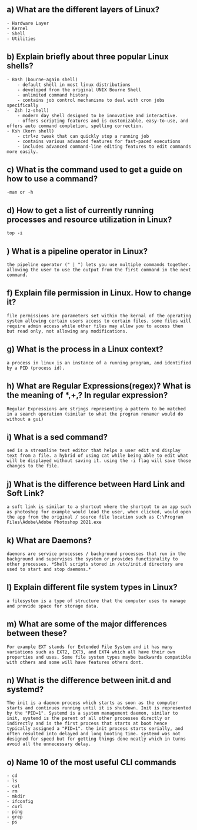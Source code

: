 ## a) What are the different layers of Linux?
	- Hardware Layer
	- Kernel 
	- Shell
	- Utilities



## b) Explain briefly about three popular Linux shells?
	- Bash (bourne-again shell) 
		- default shell in most linux distributions
		- developed from the original UNIX Bourne Shell
		- unlimited command history
		- contains job control mechanisms to deal with cron jobs specifically
	-  Zsh (z-shell)
		- modern day shell designed to be innovative and interactive. 
		- offers scripting features and is customizable, easy-to-use, and offers auto command completion, spelling correction. 
	- Ksh (korn shell)
		- ctrl+z tweak that can quickly stop a running job
		- contains various advanced features for fast-paced executions
		- includes advanced command-line editing features to edit commands more easily.
		
		

## c) What is the command used to get a guide on how to use a command?
	-man or -h



## d) How to get a list of currently running processes and resource utilization in Linux?
	top -i



## ) What is a pipeline operator in Linux?
	the pipeline operator (" | ") lets you use multiple commands together. allowing the user to use the output from the first command in the next command.



## f) Explain file permission in Linux. How to change it?
	file permissions are parameters set within the kernal of the operating system allowing certain users access to certain files. some files will require admin access while other files may allow you to access them but read only, not allowing any modifications.  


## g) What is the process in a Linux context?
	a process in linux is an instance of a running program, and identified by a PID (process id).



## h) What are Regular Expressions(regex)? What is the meaning of *,+,? In regular expression?
	Regular Expressions are strings representing a pattern to be matched in a search operation (similar to what the program renamer would do without a gui) 



## i) What is a sed command?
	sed is a streamline text editor that helps a user edit and display text from a file. a hybrid of using cat while being able to edit what will be displayed without saving it. using the -i flag will save those changes to the file. 



## j) What is the difference between Hard Link and Soft Link?
	a soft link is similar to a shortcut where the shortcut to an app such as photoshop for example would lead the user, when clicked, would open the app from the original / source file location such as C:\Program Files\Adobe\Adobe Photoshop 2021.exe



## k) What are Daemons?
	daemons are service processes / background processes that run in the background and supervises the system or provides functionality to other processes. *Shell scripts stored in /etc/init.d directory are used to start and stop daemons.*



## l) Explain different file system types in Linux?
	a filesystem is a type of structure that the computer uses to manage and provide space for storage data.



## m) What are some of the major differences between these?
	For example EXT stands for Extended File System and it has many variations such as EXT2, EXT3, and EXT4 which all have their own properties and uses. Some file system types maybe backwards compatible with others and some will have features others dont. 



## n) What is the difference between init.d and systemd?
	The init is a daemon process which starts as soon as the computer starts and continues running until it is shutdown. Init is represented by the "PID=1". Systemd is a system management daemon, similar to init, systemd is the parent of all other processes directly or indirectly and is the first process that starts at boot hence typically assigned a "PID=1". the init process starts serially, and often resulted into delayed and long booting time. systemd was not designed for speed but for getting things done neatly which in turns avoid all the unnecessary delay. 



## o) Name 10 of the most useful CLI commands
	- cd
	- ls
	- cat
	- rm
	- mkdir
	- ifconfig
	- curl
	- ping 
	- grep
	- ps

